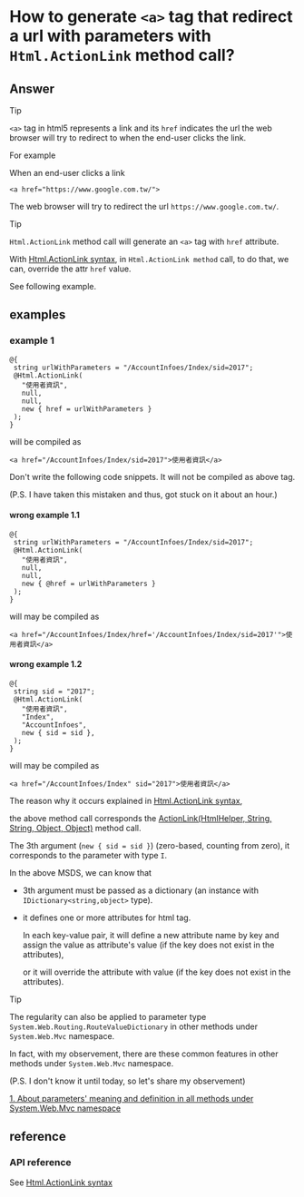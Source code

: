 # How to generate `<a>` tag that redirect a url with parameters with `Html.ActionLink` method call?
## Answer
> [!TIP]
> `<a>` tag in html5 represents a link and its `href` indicates the url the web browser will try to redirect to when the end-user clicks the link.
>
> For example
>
> When an end-user clicks a link
> 
> ```
> <a href="https://www.google.com.tw/">
> ```
>
> The web browser will try to redirect the url `https://www.google.com.tw/`.

> [!TIP]
> `Html.ActionLink` method call will generate an `<a>` tag with `href` attribute.

With [Html.ActionLink syntax](https://learn.microsoft.com/en-us/dotnet/api/system.web.mvc.html.linkextensions.actionlink?view=aspnet-mvc-5.2), in `Html.ActionLink method` call, to do that, we can, override the attr `href` value.

See following example.

## examples
### example 1

```
@{
 string urlWithParameters = "/AccountInfoes/Index/sid=2017";
 @Html.ActionLink(
   "使用者資訊",
   null,
   null,
   new { href = urlWithParameters }
 );
}
```

will be compiled as 

```
<a href="/AccountInfoes/Index/sid=2017">使用者資訊</a>
```

Don't write the following code snippets. It will not be compiled as above tag. 

(P.S. I have taken this mistaken and thus, got stuck on it about an hour.)

#### wrong example 1.1
```
@{
 string urlWithParameters = "/AccountInfoes/Index/sid=2017";
 @Html.ActionLink(
   "使用者資訊",
   null,
   null,
   new { @href = urlWithParameters }
 );
}
```

will may be compiled as 

```
<a href="/AccountInfoes/Index/href='/AccountInfoes/Index/sid=2017'">使用者資訊</a>
```

#### wrong example 1.2

```
@{
 string sid = "2017";
 @Html.ActionLink(
   "使用者資訊",
   "Index",
   "AccountInfoes",
   new { sid = sid },
 );
}
```

will may be compiled as 

```
<a href="/AccountInfoes/Index" sid="2017">使用者資訊</a>
```

The reason why it occurs explained in [Html.ActionLink syntax]([https://learn.microsoft.com/en-us/dotnet/api/system.web.mvc.html.linkextensions.actionlink?view=aspnet-mvc-5.2](https://learn.microsoft.com/en-us/dotnet/api/system.web.mvc.html.linkextensions.actionlink?view=aspnet-mvc-5.2#system-web-mvc-html-linkextensions-actionlink(system-web-mvc-htmlhelper-system-string-system-string-system-object-system-object))),

the above method call corresponds the [ActionLink(HtmlHelper, String, String, Object, Object)](https://learn.microsoft.com/en-us/dotnet/api/system.web.mvc.html.linkextensions.actionlink?view=aspnet-mvc-5.2#system-web-mvc-html-linkextensions-actionlink(system-web-mvc-htmlhelper-system-string-system-string-system-object-system-object)) method call.

The 3th argument (`new { sid = sid }`) (zero-based, counting from zero), it corresponds to the parameter with type `I`. 

In the above MSDS, we can know that 

+ 3th argument must be passed as a dictionary (an instance with `IDictionary<string,object>` type).
  
+ it defines one or more attributes for html tag.

  In each key-value pair, it will define a new attribute name by key and assign the value as attribute's value (if the key does not exist in the attributes),

  or it will override the attribute with value (if the key does not exist in the attributes).

> [!TIP]
> The regularity can also be applied to parameter type `System.Web.Routing.RouteValueDictionary` in other methods under `System.Web.Mvc` namespace.
>
> In fact, with my observement, there are these common features in other methods under `System.Web.Mvc` namespace.
>
> (P.S. I don't know it until today, so let's share my observement)
>
> [1. About parameters' meaning and definition in all methods under System.Web.Mvc namespace](https://github.com/40843245/ASP.NET-core-MVC/blob/main/API/System.Web.Mvc/regularity/regularity.md#1-about-parameters-meaning-and-definition-in-all-methods-under-systemwebmvc-namespace)

## reference
### API reference
See [Html.ActionLink syntax](https://learn.microsoft.com/en-us/dotnet/api/system.web.mvc.html.linkextensions.actionlink?view=aspnet-mvc-5.2)
